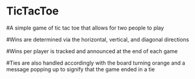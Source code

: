 # TicTacToe
#A simple game of tic tac toe that allows for two people to play

#Wins are determined via the horizontal, vertical, and diagonal directions

#Wins per player is tracked and announced at the end of each game

#Ties are also handled accordingly with the board turning orange and a message popping up to signify that the game ended in a tie
